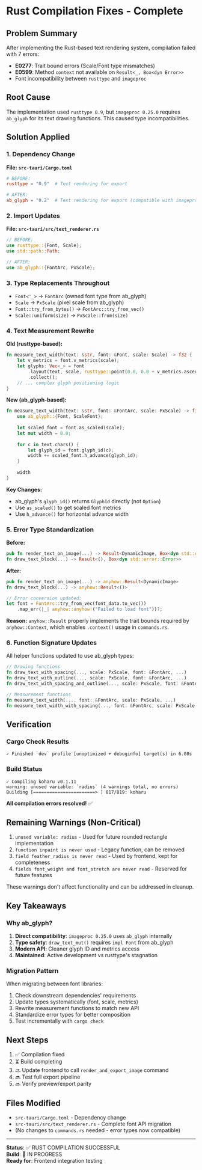 # Rust Compilation Fixes - Complete

## Problem Summary
After implementing the Rust-based text rendering system, compilation failed with 7 errors:
- **E0277**: Trait bound errors (Scale/Font type mismatches)
- **E0599**: Method `context` not available on `Result<_, Box<dyn Error>>`
- Font incompatibility between `rusttype` and `imageproc`

## Root Cause
The implementation used `rusttype 0.9`, but `imageproc 0.25.0` requires `ab_glyph` for its text drawing functions. This caused type incompatibilities.

## Solution Applied

### 1. Dependency Change
**File: `src-tauri/Cargo.toml`**
```toml
# BEFORE:
rusttype = "0.9"  # Text rendering for export

# AFTER:
ab_glyph = "0.2"  # Text rendering for export (compatible with imageproc)
```

### 2. Import Updates
**File: `src-tauri/src/text_renderer.rs`**
```rust
// BEFORE:
use rusttype::{Font, Scale};
use std::path::Path;

// AFTER:
use ab_glyph::{FontArc, PxScale};
```

### 3. Type Replacements Throughout
- `Font<'_>` → `FontArc` (owned font type from ab_glyph)
- `Scale` → `PxScale` (pixel scale from ab_glyph)
- `Font::try_from_bytes()` → `FontArc::try_from_vec()`
- `Scale::uniform(size)` → `PxScale::from(size)`

### 4. Text Measurement Rewrite
**Old (rusttype-based):**
```rust
fn measure_text_width(text: &str, font: &Font, scale: Scale) -> f32 {
    let v_metrics = font.v_metrics(scale);
    let glyphs: Vec<_> = font
        .layout(text, scale, rusttype::point(0.0, 0.0 + v_metrics.ascent))
        .collect();
    // ... complex glyph positioning logic
}
```

**New (ab_glyph-based):**
```rust
fn measure_text_width(text: &str, font: &FontArc, scale: PxScale) -> f32 {
    use ab_glyph::{Font, ScaleFont};
    
    let scaled_font = font.as_scaled(scale);
    let mut width = 0.0;
    
    for c in text.chars() {
        let glyph_id = font.glyph_id(c);
        width += scaled_font.h_advance(glyph_id);
    }
    
    width
}
```

**Key Changes:**
- ab_glyph's `glyph_id()` returns `GlyphId` directly (not `Option`)
- Use `as_scaled()` to get scaled font metrics
- Use `h_advance()` for horizontal advance width

### 5. Error Type Standardization
**Before:**
```rust
pub fn render_text_on_image(...) -> Result<DynamicImage, Box<dyn std::error::Error>>
fn draw_text_block(...) -> Result<(), Box<dyn std::error::Error>>
```

**After:**
```rust
pub fn render_text_on_image(...) -> anyhow::Result<DynamicImage>
fn draw_text_block(...) -> anyhow::Result<()>

// Error conversion updated:
let font = FontArc::try_from_vec(font_data.to_vec())
    .map_err(|_| anyhow::anyhow!("Failed to load font"))?;
```

**Reason:** `anyhow::Result` properly implements the trait bounds required by `anyhow::Context`, which enables `.context()` usage in `commands.rs`.

### 6. Function Signature Updates
All helper functions updated to use ab_glyph types:

```rust
// Drawing functions
fn draw_text_with_spacing(..., scale: PxScale, font: &FontArc, ...)
fn draw_text_with_outline(..., scale: PxScale, font: &FontArc, ...)
fn draw_text_with_spacing_and_outline(..., scale: PxScale, font: &FontArc, ...)

// Measurement functions
fn measure_text_width(..., font: &FontArc, scale: PxScale, ...)
fn measure_text_width_with_spacing(..., font: &FontArc, scale: PxScale, ...)
```

## Verification

### Cargo Check Results
```
✓ Finished `dev` profile [unoptimized + debuginfo] target(s) in 6.08s
```

### Build Status
```
✓ Compiling koharu v0.1.11
warning: unused variable: `radius` (4 warnings total, no errors)
Building [=======================> ] 817/819: koharu
```

**All compilation errors resolved!** ✅

## Remaining Warnings (Non-Critical)
1. `unused variable: radius` - Used for future rounded rectangle implementation
2. `function inpaint is never used` - Legacy function, can be removed
3. `field feather_radius is never read` - Used by frontend, kept for completeness
4. `fields font_weight and font_stretch are never read` - Reserved for future features

These warnings don't affect functionality and can be addressed in cleanup.

## Key Takeaways

### Why ab_glyph?
1. **Direct compatibility**: `imageproc 0.25.0` uses `ab_glyph` internally
2. **Type safety**: `draw_text_mut()` requires `impl Font` from ab_glyph
3. **Modern API**: Cleaner glyph ID and metrics access
4. **Maintained**: Active development vs rusttype's stagnation

### Migration Pattern
When migrating between font libraries:
1. Check downstream dependencies' requirements
2. Update types systematically (font, scale, metrics)
3. Rewrite measurement functions to match new API
4. Standardize error types for better composition
5. Test incrementally with `cargo check`

## Next Steps
1. ✅ Compilation fixed
2. ⏳ Build completing
3. 🔜 Update frontend to call `render_and_export_image` command
4. 🔜 Test full export pipeline
5. 🔜 Verify preview/export parity

## Files Modified
- `src-tauri/Cargo.toml` - Dependency change
- `src-tauri/src/text_renderer.rs` - Complete font API migration
- (No changes to `commands.rs` needed - error types now compatible)

---
**Status**: ✅ RUST COMPILATION SUCCESSFUL  
**Build**: 🔄 IN PROGRESS  
**Ready for**: Frontend integration testing

